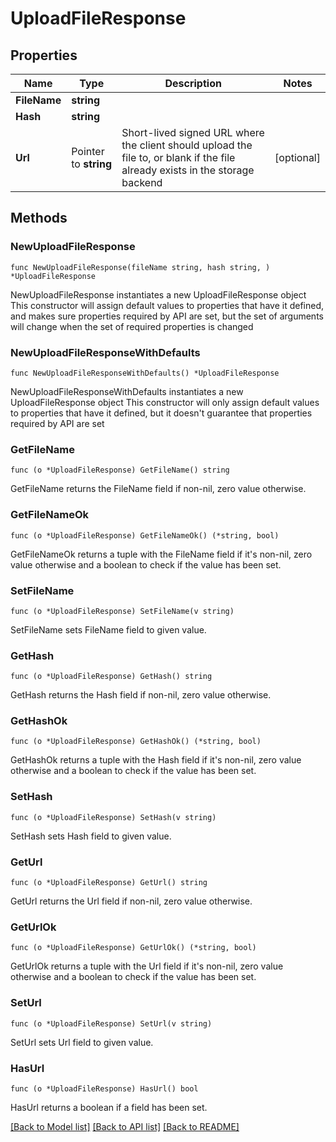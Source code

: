 # UploadFileResponse

## Properties

Name | Type | Description | Notes
------------ | ------------- | ------------- | -------------
**FileName** | **string** |  | 
**Hash** | **string** |  | 
**Url** | Pointer to **string** | Short-lived signed URL where the client should upload the file to, or blank if the file already exists in the storage backend | [optional] 

## Methods

### NewUploadFileResponse

`func NewUploadFileResponse(fileName string, hash string, ) *UploadFileResponse`

NewUploadFileResponse instantiates a new UploadFileResponse object
This constructor will assign default values to properties that have it defined,
and makes sure properties required by API are set, but the set of arguments
will change when the set of required properties is changed

### NewUploadFileResponseWithDefaults

`func NewUploadFileResponseWithDefaults() *UploadFileResponse`

NewUploadFileResponseWithDefaults instantiates a new UploadFileResponse object
This constructor will only assign default values to properties that have it defined,
but it doesn't guarantee that properties required by API are set

### GetFileName

`func (o *UploadFileResponse) GetFileName() string`

GetFileName returns the FileName field if non-nil, zero value otherwise.

### GetFileNameOk

`func (o *UploadFileResponse) GetFileNameOk() (*string, bool)`

GetFileNameOk returns a tuple with the FileName field if it's non-nil, zero value otherwise
and a boolean to check if the value has been set.

### SetFileName

`func (o *UploadFileResponse) SetFileName(v string)`

SetFileName sets FileName field to given value.


### GetHash

`func (o *UploadFileResponse) GetHash() string`

GetHash returns the Hash field if non-nil, zero value otherwise.

### GetHashOk

`func (o *UploadFileResponse) GetHashOk() (*string, bool)`

GetHashOk returns a tuple with the Hash field if it's non-nil, zero value otherwise
and a boolean to check if the value has been set.

### SetHash

`func (o *UploadFileResponse) SetHash(v string)`

SetHash sets Hash field to given value.


### GetUrl

`func (o *UploadFileResponse) GetUrl() string`

GetUrl returns the Url field if non-nil, zero value otherwise.

### GetUrlOk

`func (o *UploadFileResponse) GetUrlOk() (*string, bool)`

GetUrlOk returns a tuple with the Url field if it's non-nil, zero value otherwise
and a boolean to check if the value has been set.

### SetUrl

`func (o *UploadFileResponse) SetUrl(v string)`

SetUrl sets Url field to given value.

### HasUrl

`func (o *UploadFileResponse) HasUrl() bool`

HasUrl returns a boolean if a field has been set.


[[Back to Model list]](../README.md#documentation-for-models) [[Back to API list]](../README.md#documentation-for-api-endpoints) [[Back to README]](../README.md)


